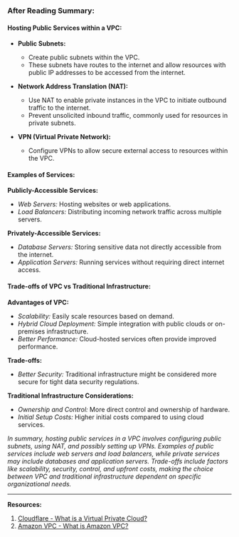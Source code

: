 ### **After Reading Summary:**

#### **Hosting Public Services within a VPC:**
- **Public Subnets:**
  - Create public subnets within the VPC.
  - These subnets have routes to the internet and allow resources with public IP addresses to be accessed from the internet.

- **Network Address Translation (NAT):**
  - Use NAT to enable private instances in the VPC to initiate outbound traffic to the internet.
  - Prevent unsolicited inbound traffic, commonly used for resources in private subnets.

- **VPN (Virtual Private Network):**
  - Configure VPNs to allow secure external access to resources within the VPC.

#### **Examples of Services:**

**Publicly-Accessible Services:**
- *Web Servers:* Hosting websites or web applications.
- *Load Balancers:* Distributing incoming network traffic across multiple servers.

**Privately-Accessible Services:**
- *Database Servers:* Storing sensitive data not directly accessible from the internet.
- *Application Servers:* Running services without requiring direct internet access.

#### **Trade-offs of VPC vs Traditional Infrastructure:**

**Advantages of VPC:**
- *Scalability:* Easily scale resources based on demand.
- *Hybrid Cloud Deployment:* Simple integration with public clouds or on-premises infrastructure.
- *Better Performance:* Cloud-hosted services often provide improved performance.

**Trade-offs:**
- *Better Security:* Traditional infrastructure might be considered more secure for tight data security regulations.

**Traditional Infrastructure Considerations:**
- *Ownership and Control:* More direct control and ownership of hardware.
- *Initial Setup Costs:* Higher initial costs compared to using cloud services.

*In summary, hosting public services in a VPC involves configuring public subnets, using NAT, and possibly setting up VPNs. Examples of public services include web servers and load balancers, while private services may include databases and application servers. Trade-offs include factors like scalability, security, control, and upfront costs, making the choice between VPC and traditional infrastructure dependent on specific organizational needs.*

---

**Resources:**
1. [Cloudflare - What is a Virtual Private Cloud?](https://www.cloudflare.com/learning/cloud/what-is-a-virtual-private-cloud/)
2. [Amazon VPC - What is Amazon VPC?](https://docs.aws.amazon.com/vpc/latest/userguide/what-is-amazon-vpc.html)
